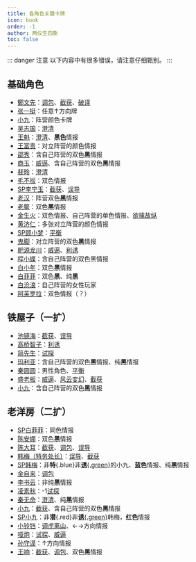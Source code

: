 ```yaml
---
title: 各角色关键卡牌
icon: book
order: -1
author: 两仪生四象
toc: false
---
```


::: danger 注意
以下内容中有很多错误，请注意仔细甄别。
:::

## 基础角色

- [鄭文先](../skills/base.md#z-鄭文先-日伪报社主编)：[调包](../card/card.md)、[截获](../card/card.md)、[破译](../card/card.md)
- [张一挺](../skills/base.md#z-张一挺-司令)：任意&uarr;方向牌
- [小九](../skills/base.md#x-小九-报童)：阵营颜色卡牌
- [吴志国](../skills/base.md#w-吴志国-剿匪大队长)：[澄清](../card/card.md)
- [王魁](../skills/base.md#w-王魁-黑帮打手)：[澄清](../card/card.md)、**黑色**情报
- [王富贵](../skills/base.md#w-王富贵-黑帮老大)：对立阵营的颜色情报
- [邵秀](../skills/base.md#s-邵秀-大家闺秀)：含自己阵营的双色**黑**情报
- [商玉](../skills/base.md#s-商玉-酒楼掌柜)：[威逼](../card/card.md)、含自己阵营的双色**黑**情报
- [裴玲](../skills/base.md#p-裴玲-电影明星)：[澄清](../card/card.md)
- [毛不拔](../skills/base.md#m-毛不拔-古董商人)：双色情报
- [SP李宁玉](../skills/base.md#l-李宁玉-sp-译电科科长)：[截获](../card/card.md)、[误导](../card/card.md)
- [老汉](../skills/base.md#l-老汉-裘家二太太)：阵营双色**黑**情报
- [老鳖](../skills/base.md#l-老鳖-香烟贩子)：双色**黑**情报
- [金生火](../skills/base.md#j-金生火-军机处处长)：双色情报、自己阵营的单色情报、[欲擒故纵](../card/card.md)
- [黄济仁](../skills/base.md#h-黄济仁-药铺大夫)：多张对立阵营的颜色情报
- [SP顾小梦](../skills/base.md#g-顾小梦-sp-译电科科员)：[平衡](../card/card.md)
- [鬼脚](../skills/base.md#g-鬼脚-黄包车夫)：对立阵营的双色**黑**情报
- [肥源龙川](../skills/base.md#f-肥原龙川-特务机关长)：[威逼](../card/card.md)、[利诱](../card/card.md)
- [程小蝶](../skills/base.md#c-程小蝶-花旦)：含自己阵营的双色黑情报
- [白小年](../skills/base.md#b-白小年-秘书)：双色**黑**情报
- [白菲菲](../skills/base.md#b-白菲菲-护士)：双色**黑**、纯**黑**
- [白沧浪](../skills/base.md#b-白沧浪-情场浪子)：自己阵营的女性玩家
- [阿芙罗拉](../skills/base.md#a-阿芙罗拉-赌场荷官)：双色情报（？）

## 铁屋子（一扩）

- [池镜海](../skills/extend1.md#c-池镜海-[破译](../card/card.md)专家)：[截获](../card/card.md)、[误导](../card/card.md)
- [高桥智子](../skills/extend1.md#g-高桥智子-艺伎)：[利诱](../card/card.md)
- [简先生](../skills/extend1.md#j-简先生-话剧演员)：[试探](../card/card.md)
- [玛利亚](../skills/extend1.md#m-玛利亚-修女)：含自己阵营的双色**黑**情报、纯**黑**情报
- [秦圆圆](../skills/extend1.md#q-秦圆圆-风尘侠女)：男性角色、[平衡](../card/card.md)
- [盛老板](../skills/extend1.md#s-盛老板-富商)：[威逼](../card/card.md)、[风云变幻](../card/card.md)、[截获](../card/card.md)
- [小九](../skills/extend1.md#x-小九-追梦少年)：含自己阵营的双色**黑**情报

## 老洋房（二扩）

- [SP白菲菲](../skills/extend2.md#b-白菲菲-sp-日本间谍)：同色情报
- [陈安娜](../skills/extend2.md#c-陈安娜-速记员)：双色**黑**情报
- [陈大耳](../skills/extend2.md#c-陈大耳-包打听)：[截获](../card/card.md)、[调包](../card/card.md)、[误导](../card/card.md)
- [韩梅（特务处长）](../skills/extend2.md#h-韩梅-特务处长)：[误导](../card/card.md)、[截获](../card/card.md)
- [SP韩梅](../skills/extend2.md#h-韩梅-sp-军统特务)：非**特**{.blue}非[**诱**{.green}](../card/secret_task.md)的小九、**蓝色**情报、纯**黑**情报
- [金自来](../skills/extend2.md#j-金自来-老千)：[调包](../card/card.md)
- [李书云](../skills/extend2.md#l-李书云-教授)：非纯**黑**情报
- [凌素秋](../skills/extend2.md#l-凌素秋-棋手)：-1[试探](../card/card.md)
- [秦无命](../skills/extend2.md#q-秦无命-死士)：[澄清](../card/card.md)、纯**黑**情报
- [小九](../skills/extend2.md#x-小九-反特砥柱)：[截获](../card/card.md)、含自己阵营的双色**黑**情报
- [SP小九](../skills/extend2.md#x-小九-sp-情报站长)：非**潜**{.red}非[**诱**{.green}](../card/secret_task.md)韩梅，**红色**情报
- [小铃铛](../skills/extend2.md#x-小铃铛-杂耍艺人)：[调虎离山](../card/card.md)、&larr;&rarr;方向情报
- [哑炮](../skills/extend2.md#y-哑炮-乞丐)：[试探](../card/card.md)、[威逼](../card/card.md)
- [孙守谟](../skills/extend2.md#非正式-孙守謨-参谋)：&uarr;方向情报
- [王响](../skills/extend2.md#非正式-王响-火车司机)：[截获](../card/card.md)、[调包](../card/card.md)、双色**黑**情报
